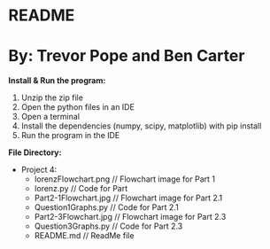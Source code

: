 # README
# By: Trevor Pope and Ben Carter

**Install & Run the program:**
     
1. Unzip the zip file
2. Open the python files in an IDE
3. Open a terminal
4. Install the dependencies (numpy, scipy, matplotlib) with pip install
5. Run the program in the IDE

**File Directory:**

- Project 4:
	- lorenzFlowchart.png 						// Flowchart image for Part 1
	- lorenz.py									// Code for Part 
	- Part2-1Flowchart.jpg						// Flowchart image for Part 2.1
	- Question1Graphs.py						// Code for Part 2.1
	- Part2-3Flowchart.jpg						// Flowchart image for Part 2.3
	- Question3Graphs.py						// Code for Part 2.3
	- README.md									// ReadMe file